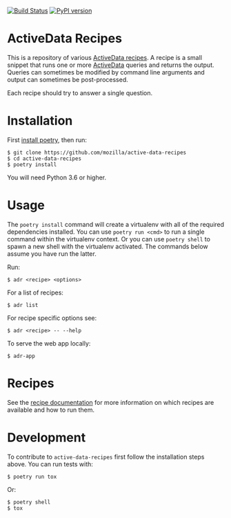 [![Build Status](https://travis-ci.org/mozilla/active-data-recipes.svg?branch=master)](https://travis-ci.org/mozilla/active-data-recipes)
[![PyPI version](https://readthedocs.org/projects/active-data-recipes/badge/?version=latest)](https://active-data-recipes.readthedocs.io)

# ActiveData Recipes

This is a repository of various [ActiveData recipes][0]. A recipe is a small snippet that runs one
or more [ActiveData][3] queries and returns the output. Queries can sometimes be modified by command
line arguments and output can sometimes be post-processed.

Each recipe should try to answer a single question.

# Installation

First [install poetry][2], then run:

    $ git clone https://github.com/mozilla/active-data-recipes
    $ cd active-data-recipes
    $ poetry install

You will need Python 3.6 or higher.

# Usage

The `poetry install` command will create a virtualenv with all of the required dependencies
installed. You can use `poetry run <cmd>` to run a single command within the virtualenv context. Or
you can use `poetry shell` to spawn a new shell with the virtualenv activated. The commands below
assume you have run the latter.

Run:

    $ adr <recipe> <options>

For a list of recipes:

    $ adr list

For recipe specific options see:

    $ adr <recipe> -- --help

To serve the web app locally:

    $ adr-app

# Recipes

See the [recipe documentation][1] for more information on which recipes are available and how to run
them.

# Development

To contribute to `active-data-recipes` first follow the installation steps above.
You can run tests with:

    $ poetry run tox

Or:

    $ poetry shell
    $ tox

[0]: https://github.com/mozilla/active-data-recipes
[1]: https://active-data-recipes.readthedocs.io/en/latest/recipes.html
[2]: https://poetry.eustace.io/docs/#installation
[3]: https://github.com/mozilla/ActiveData
